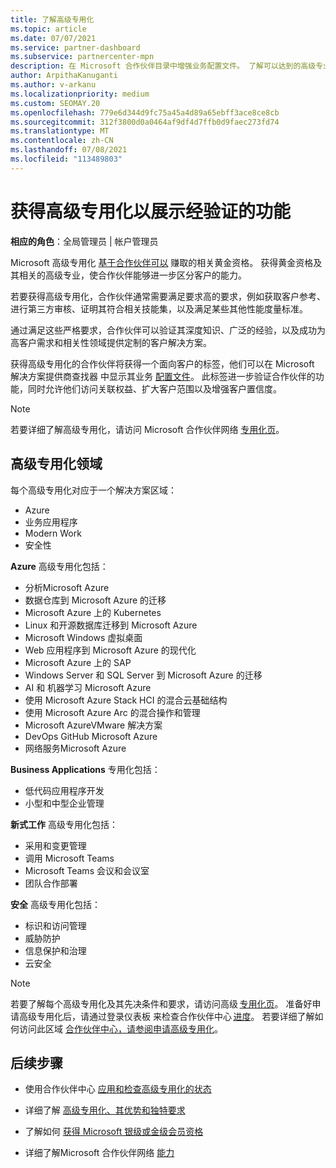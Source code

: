 ```yaml
---
title: 了解高级专用化
ms.topic: article
ms.date: 07/07/2021
ms.service: partner-dashboard
ms.subservice: partnercenter-mpn
description: 在 Microsoft 合作伙伴目录中增强业务配置文件。 了解可以达到的高级专业以及现有的金级和银级资格。
author: ArpithaKanuganti
ms.author: v-arkanu
ms.localizationpriority: medium
ms.custom: SEOMAY.20
ms.openlocfilehash: 779e6d344d9fc75a45a4d89a65ebff3ace8ce8cb
ms.sourcegitcommit: 312f3800d0a0464af9df4d7ffb0d9faec273fd74
ms.translationtype: MT
ms.contentlocale: zh-CN
ms.lasthandoff: 07/08/2021
ms.locfileid: "113489803"
---
```

# <a name="earn-an-advanced-specialization-to-showcase-your-validated-capabilities"></a>获得高级专用化以展示经验证的功能

**相应的角色**：全局管理员 | 帐户管理员

Microsoft 高级专用化 [基于合作伙伴可以](learn-about-competencies.md) 赚取的相关黄金资格。 获得黄金资格及其相关的高级专业，使合作伙伴能够进一步区分客户的能力。

若要获得高级专用化，合作伙伴通常需要满足要求高的要求，例如获取客户参考、进行第三方审核、证明其符合相关技能集，以及满足某些其他性能度量标准。

通过满足这些严格要求，合作伙伴可以验证其深度知识、广泛的经验，以及成功为高客户需求和相关性领域提供定制的客户解决方案。

获得高级专用化的合作伙伴将获得一个面向客户的标签，他们可以在 Microsoft 解决方案提供商查找器 中显示其业务 [配置文件](https://www.microsoft.com/solution-providers/home)。 此标签进一步验证合作伙伴的功能，同时允许他们访问关联权益、扩大客户范围以及增强客户置信度。

> [!NOTE]
> 若要详细了解高级专用化，请访问 Microsoft 合作伙伴网络 [专用化页](https://partner.microsoft.com/membership/advanced-specialization)。

## <a name="advanced-specialization-areas"></a>高级专用化领域

每个高级专用化对应于一个解决方案区域：

- Azure
- 业务应用程序
- Modern Work
- 安全性

**Azure** 高级专用化包括：

- 分析Microsoft Azure
- 数据仓库到 Microsoft Azure 的迁移
- Microsoft Azure 上的 Kubernetes
- Linux 和开源数据库迁移到 Microsoft Azure
- Microsoft Windows 虚拟桌面
- Web 应用程序到 Microsoft Azure 的现代化
- Microsoft Azure 上的 SAP
- Windows Server 和 SQL Server 到 Microsoft Azure 的迁移
- AI 和 机器学习 Microsoft Azure
- 使用 Microsoft Azure Stack HCI 的混合云基础结构
- 使用 Microsoft Azure Arc 的混合操作和管理
- Microsoft AzureVMware 解决方案
- DevOps GitHub Microsoft Azure
- 网络服务Microsoft Azure


**Business Applications** 专用化包括：

- 低代码应用程序开发
- 小型和中型企业管理

**新式工作** 高级专用化包括：

- 采用和变更管理
- 调用 Microsoft Teams
- Microsoft Teams 会议和会议室
- 团队合作部署

**安全** 高级专用化包括：

- 标识和访问管理
- 威胁防护
- 信息保护和治理
- 云安全

> [!NOTE]
> 若要了解每个高级专用化及其先决条件和要求，请访问高级 [专用化页](https://partner.microsoft.com/membership/advanced-specialization)。 准备好申请高级专用化后，请通过登录仪表板 来检查合作伙伴中心 [进度](https://partner.microsoft.com/dashboard)。 若要详细了解如何访问此区域 [合作伙伴中心，请参阅申请高级专用化](advanced-specializations-apply.md)。

## <a name="next-steps"></a>后续步骤

- 使用合作伙伴中心 [应用和检查高级专用化的状态](advanced-specializations-apply.md)

- 详细了解 [高级专用化、其优势和独特要求](https://partner.microsoft.com/membership/advanced-specialization)

- 了解如何 [获得 Microsoft 银级或金级会员资格](learn-about-competencies.md)

- 详细了解Microsoft 合作伙伴网络 [能力](https://partner.microsoft.com/membership/competencies)